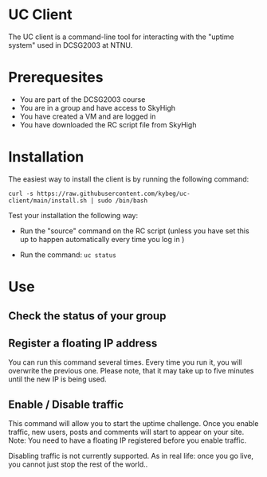 # UC Client

The UC client is a command-line tool for interacting with the "uptime
system" used in DCSG2003 at NTNU. 

# Prerequesites

* You are part of the DCSG2003 course
* You are in a group and have access to SkyHigh
* You have created a VM and are logged in
* You have downloaded the RC script file from SkyHigh

# Installation

The easiest way to install the client is by running the following
command:

```curl -s https://raw.githubusercontent.com/kybeg/uc-client/main/install.sh | sudo /bin/bash```

Test your installation the following way: 

* Run the "source" command on the RC script (unless you have set this
up to happen automatically every time you log in )

* Run the command: `uc status`


# Use

## Check the status of your group

## Register a floating IP address

You can run this command several times. Every time you run it, you
will overwrite the previous one. Please note, that it may take up to
five minutes until the new IP is being used.


## Enable / Disable traffic

This command will allow you to start the uptime challenge. Once you
enable traffic, new users, posts and comments will start to appear on
your site. Note: You need to have a floating IP registered before you
enable traffic.

Disabling traffic is not currently supported. As in real life: once
you go live, you cannot just stop the rest of the world..

